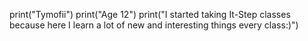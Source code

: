 print("Tymofii")
print("Age 12")
print("I started taking It-Step classes because here I learn a lot of new and interesting things every class:)")
